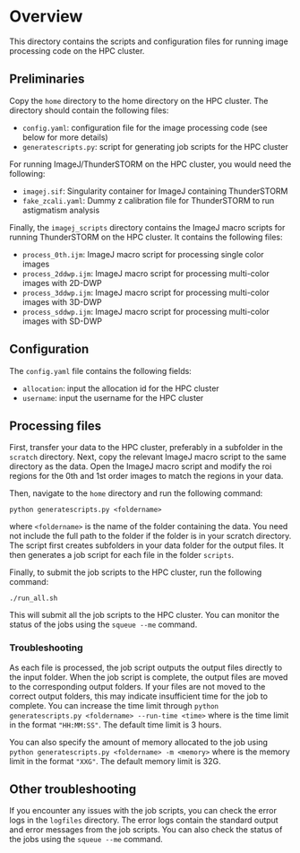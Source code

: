# Overview
This directory contains the scripts and configuration files for running image processing code on the HPC cluster.

## Preliminaries
Copy the `home` directory to the home directory on the HPC cluster. The directory should contain the following files:
- `config.yaml`: configuration file for the image processing code (see below for more details) 
- `generatescripts.py`: script for generating job scripts for the HPC cluster

For running ImageJ/ThunderSTORM on the HPC cluster, you would need the following:
- `imagej.sif`: Singularity container for ImageJ containing ThunderSTORM
- `fake_zcali.yaml`: Dummy z calibration file for ThunderSTORM to run astigmatism analysis

Finally, the `imagej_scripts` directory contains the ImageJ macro scripts for running ThunderSTORM on the HPC cluster. It contains the following files:
- `process_0th.ijm`: ImageJ macro script for processing single color images
- `process_2ddwp.ijm`: ImageJ macro script for processing multi-color images with 2D-DWP
- `process_3ddwp.ijm`: ImageJ macro script for processing multi-color images with 3D-DWP
- `process_sddwp.ijm`: ImageJ macro script for processing multi-color images with SD-DWP

## Configuration
The `config.yaml` file contains the following fields:
- `allocation`: input the allocation id for the HPC cluster
- `username`: input the username for the HPC cluster

## Processing files
First, transfer your data to the HPC cluster, preferably in a subfolder in the `scratch` directory. Next, copy the relevant ImageJ macro script to the same directory as the data. Open the ImageJ macro script and modify the roi regions for the 0th and 1st order images to match the regions in your data.

Then, navigate to the `home` directory and run the following command:
```
python generatescripts.py <foldername>
```
where `<foldername>` is the name of the folder containing the data. You need not include the full path to the folder if the folder is in your scratch directory. The script first creates subfolders in your data folder for the output files. It then generates a job script for each file in the folder `scripts`. 

Finally, to submit the job scripts to the HPC cluster, run the following command:
```
./run_all.sh
```
This will submit all the job scripts to the HPC cluster. You can monitor the status of the jobs using the `squeue --me` command.

### Troubleshooting
As each file is processed, the job script outputs the output files directly to the input folder. When the job script is complete, the output files are moved to the corresponding output folders. If your files are not moved to the correct output folders, this may indicate insufficient time for the job to complete. You can increase the time limit through `python generatescripts.py <foldername> --run-time <time>` where <time> is the time limit in the format `"HH:MM:SS"`. The default time limit is 3 hours.

You can also specify the amount of memory allocated to the job using `python generatescripts.py <foldername> -m <memory>` where <memory> is the memory limit in the format `"XXG"`. The default memory limit is 32G.

## Other troubleshooting
If you encounter any issues with the job scripts, you can check the error logs in the `logfiles` directory. The error logs contain the standard output and error messages from the job scripts. You can also check the status of the jobs using the `squeue --me` command.